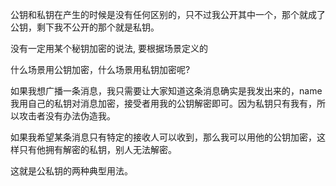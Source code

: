 公钥和私钥在产生的时候是没有任何区别的，只不过我公开其中一个，那个就成了公钥，剩下我不公开的那个就是私钥。

没有一定用某个秘钥加密的说法, 要根据场景定义的

什么场景用公钥加密，什么场景用私钥加密呢?

如果我想广播一条消息，我只需要让大家知道这条消息确实是我发出来的，name我用自己的私钥对消息加密，接受者用我的公钥解密即可。因为私钥只有我有，所以攻击者没有办法伪造我。

如果我希望某条消息只有特定的接收人可以收到，那么我可以用他的公钥加密，这样只有他拥有解密的私钥，别人无法解密。

这就是公私钥的两种典型用法。
